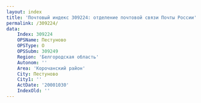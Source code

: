 ```yaml
---
layout: index
title: 'Почтовый индекс 309224: отделение почтовой связи Почты России'
permalink: /309224/
data:
    Index: 309224
    OPSName: Пестуново
    OPSType: О
    OPSSubm: 309249
    Region: 'Белгородская область'
    Autonom: ''
    Area: 'Корочанский район'
    City: Пестуново
    City1: ''
    ActDate: '20001030'
    IndexOld: ''
---
```

